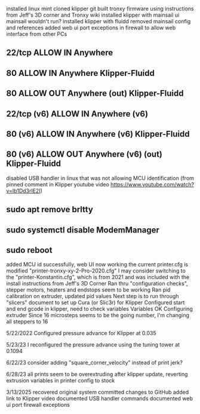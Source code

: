 installed linux mint
cloned klipper git
built tronxy firmware using instructions from Jeff's 3D corner and Tronxy wiki
installed klipper with mainsail ui
mainsail wouldn't run?
installed klipper with fluidd
removed mainsail config and references
added web ui port exceptions in firewall to allow web interface from other PCs
## 22/tcp ALLOW IN Anywhere
## 80 ALLOW IN Anywhere                   Klipper-Fluidd
## 80 ALLOW OUT Anywhere (out)            Klipper-Fluidd
## 22/tcp (v6) ALLOW IN Anywhere (v6)
## 80 (v6) ALLOW IN Anywhere (v6)         Klipper-Fluidd
## 80 (v6) ALLOW OUT Anywhere (v6) (out)  Klipper-Fluidd
disabled USB handler in linux that was not allowing MCU identification (from pinned comment in Klipper youtube video https://www.youtube.com/watch?v=Ib1Dd3rIE2I)
## sudo apt remove brltty
## sudo systemctl disable ModemManager
## sudo reboot 
added MCU id successfully, web UI now working
the current printer.cfg is modified "printer-tronxy-xy-2-Pro-2020.cfg"
I may consider switching to the "printer-Konstantin.cfg", which is from 2021 and was included with the install
    instructions from Jeff's 3D Corner
Ran thru "configuration checks", stepper motors, heaters and endstops seem to be working
Ran pid calibration on extruder, updated pid values
Next step is to run through "slicers" document to set up Cura (or Slic3r) for Klipper
Configured start and end gcode in klipper, need to check variables
Variables OK
Configuring extruder
Since 16 microsteps seems to be the going number, I'm changing all steppers to 16

5/22/2022
Configured pressure advance for Klipper at 0.035

5/23/23
I reconfigured the pressure advance using the tuning tower at 0.1094

6/22/23
consider adding "square_corner_velocity" instead of print jerk?

6/28/23
all prints seem to be overextruding after klipper update,
    reverting extrusion variables in printer config to stock

3/13/2025
recovered original system
committed changes to GitHub
added link to Klipper video
documented USB handler commands
documented web ui port firewall exceptions